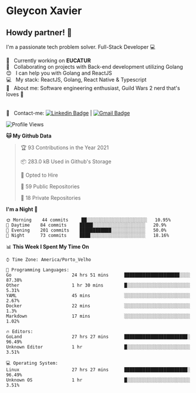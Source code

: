 # Gleycon Xavier

## Howdy partner! 👋

I'm a passionate tech problem solver.
Full-Stack Developer :computer:

 :rocket:  &nbsp; Currently working on **EUCATUR**
 <br/> :purple_heart: &nbsp; Collaborating on projects with Back-end development utilizing Golang
 <br/> :blush: &nbsp; I can help you with Golang and ReactJS
 <br/> :computer: &nbsp; My stack: ReactJS, Golang, React Native & Typescript
 <br/> 💬  &nbsp; About me: Software engineering enthusiast, Guild Wars 2 nerd that's loves :apple:
 <br/>
 <br/>
 <br/> :email: &nbsp; Contact-me: [![Linkedin Badge](https://img.shields.io/badge/-GleyconXavier-blue?style=flat-square&logo=Linkedin&logoColor=white&link=https://www.linkedin.com/in/gleyconxavier/)](https://www.linkedin.com/in/gleyconxavier/) 
| 
[![Gmail Badge](https://img.shields.io/badge/-gleyconxcarlos@gmail.com-c14438?style=flat-square&logo=Gmail&logoColor=white&link=mailto:gleyconxcarlos@gmail.com)](mailto:gleyconxcarlos@gmail.com)

<!--START_SECTION:waka-->
![Profile Views](http://img.shields.io/badge/Profile%20Views-0-blue)

**🐱 My Github Data** 

> 🏆 93 Contributions in the Year 2021
 > 
> 📦 283.0 kB Used in Github's Storage 
 > 
> 💼 Opted to Hire
 > 
> 📜 59 Public Repositories 
 > 
> 🔑 18 Private Repositories  
 > 
**I'm a Night 🦉** 

```text
🌞 Morning    44 commits     ██░░░░░░░░░░░░░░░░░░░░░░░   10.95% 
🌆 Daytime    84 commits     █████░░░░░░░░░░░░░░░░░░░░   20.9% 
🌃 Evening    201 commits    ████████████░░░░░░░░░░░░░   50.0% 
🌙 Night      73 commits     ████░░░░░░░░░░░░░░░░░░░░░   18.16%

```


📊 **This Week I Spent My Time On** 

```text
⌚︎ Time Zone: America/Porto_Velho

💬 Programming Languages: 
Go                       24 hrs 51 mins      █████████████████████░░░░   87.38% 
Other                    1 hr 30 mins        █░░░░░░░░░░░░░░░░░░░░░░░░   5.31% 
YAML                     45 mins             ░░░░░░░░░░░░░░░░░░░░░░░░░   2.67% 
Docker                   22 mins             ░░░░░░░░░░░░░░░░░░░░░░░░░   1.3% 
Markdown                 17 mins             ░░░░░░░░░░░░░░░░░░░░░░░░░   1.02%

🔥 Editors: 
GoLand                   27 hrs 27 mins      ████████████████████████░   96.49% 
Unknown Editor           1 hr                █░░░░░░░░░░░░░░░░░░░░░░░░   3.51%

💻 Operating System: 
Linux                    27 hrs 27 mins      ████████████████████████░   96.49% 
Unknown OS               1 hr                █░░░░░░░░░░░░░░░░░░░░░░░░   3.51%

```


<!--END_SECTION:waka-->
